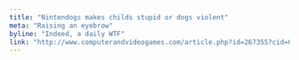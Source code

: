 ```yaml
---
title: "Nintendogs makes childs stupid or dogs violent"
meta: "Raising an eyebrow"
byline: "Indeed, a daily WTF"
link: "http://www.computerandvideogames.com/article.php?id=267355?cid=OTC-RSS&attr=CVG-General-RSS"
---
```

